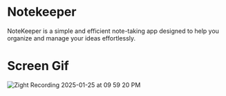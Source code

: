# Notekeeper
NoteKeeper is a simple and efficient note-taking app designed to help you organize and manage your ideas effortlessly.

# Screen Gif
![Zight Recording 2025-01-25 at 09 59 20 PM](https://github.com/user-attachments/assets/45f70eb1-5dd4-4be4-aeb1-9661234b401a)
